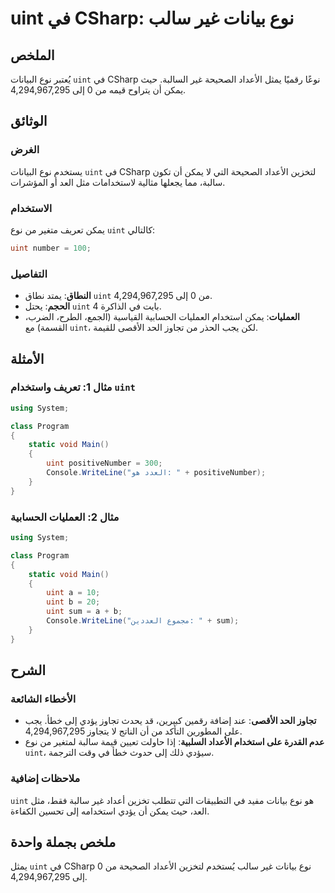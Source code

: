 <!--
Meta Description: # uint في CSharp: نوع بيانات غير سالب ## الملخص يُعتبر نوع البيانات `uint` في CSharp نوعًا رقميًا يمثل الأعداد الصحيحة غير السالبة. حيث يمكن أن يتراوح...
Meta Keywords: uint, نوع, csharp, إلى, يمكن
-->

# uint في CSharp: نوع بيانات غير سالب

## الملخص
يُعتبر نوع البيانات `uint` في CSharp نوعًا رقميًا يمثل الأعداد الصحيحة غير السالبة. حيث يمكن أن يتراوح قيمه من 0 إلى 4,294,967,295.

## الوثائق
### الغرض
يستخدم نوع البيانات `uint` في CSharp لتخزين الأعداد الصحيحة التي لا يمكن أن تكون سالبة، مما يجعلها مثالية لاستخدامات مثل العد أو المؤشرات.

### الاستخدام
يمكن تعريف متغير من نوع `uint` كالتالي:
```csharp
uint number = 100;
```

### التفاصيل
- **النطاق**: يمتد نطاق `uint` من 0 إلى 4,294,967,295.
- **الحجم**: يحتل `uint` 4 بايت في الذاكرة.
- **العمليات**: يمكن استخدام العمليات الحسابية القياسية (الجمع، الطرح، الضرب، القسمة) مع `uint`، لكن يجب الحذر من تجاوز الحد الأقصى للقيمة.

## الأمثلة
### مثال 1: تعريف واستخدام `uint`
```csharp
using System;

class Program
{
    static void Main()
    {
        uint positiveNumber = 300;
        Console.WriteLine("العدد هو: " + positiveNumber);
    }
}
```

### مثال 2: العمليات الحسابية
```csharp
using System;

class Program
{
    static void Main()
    {
        uint a = 10;
        uint b = 20;
        uint sum = a + b;
        Console.WriteLine("مجموع العددين: " + sum);
    }
}
```

## الشرح
### الأخطاء الشائعة
- **تجاوز الحد الأقصى**: عند إضافة رقمين كبيرين، قد يحدث تجاوز يؤدي إلى خطأ. يجب على المطورين التأكد من أن الناتج لا يتجاوز 4,294,967,295.
- **عدم القدرة على استخدام الأعداد السلبية**: إذا حاولت تعيين قيمة سالبة لمتغير من نوع `uint`، سيؤدي ذلك إلى حدوث خطأ في وقت الترجمة.

### ملاحظات إضافية
`uint` هو نوع بيانات مفيد في التطبيقات التي تتطلب تخزين أعداد غير سالبة فقط، مثل العد، حيث يمكن أن يؤدي استخدامه إلى تحسين الكفاءة.

## ملخص بجملة واحدة
يمثل `uint` في CSharp نوع بيانات غير سالب يُستخدم لتخزين الأعداد الصحيحة من 0 إلى 4,294,967,295.